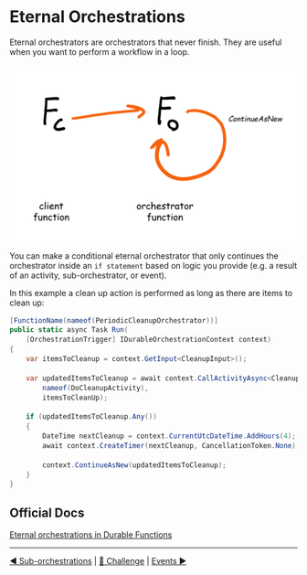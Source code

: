 # Eternal Orchestrations

Eternal orchestrators are orchestrators that never finish. They are useful when you want to perform a workflow in a loop.

![Eternal Orchestrations](../diagrams/eternal_orchestrations.png)

You can make a conditional eternal orchestrator that only continues the orchestrator inside an `if statement` based on logic you provide (e.g. a result of an activity, sub-orchestrator, or event).

In this example a clean up action is performed as long as there are items to clean up:

```csharp
[FunctionName(nameof(PeriodicCleanupOrchestrator))]
public static async Task Run(
    [OrchestrationTrigger] IDurableOrchestrationContext context)
{
    var itemsToCleanup = context.GetInput<CleanupInput>();

    var updatedItemsToCleanup = await context.CallActivityAsync<CleanupInput>(
        nameof(DoCleanupActivity), 
        itemsToCleanUp);

    if (updatedItemsToCleanup.Any())
    {
        DateTime nextCleanup = context.CurrentUtcDateTime.AddHours(4);
        await context.CreateTimer(nextCleanup, CancellationToken.None);

        context.ContinueAsNew(updatedItemsToCleanup);
    }
}
```

## Official Docs

[Eternal orchestrations in Durable Functions](https://docs.microsoft.com/en-us/azure/azure-functions/durable/durable-functions-eternal-orchestrations?tabs=csharp)

---
[◀ Sub-orchestrations](suborchestrations.md) | [🔼 Challenge](notifysupport.md) | [Events ▶](events.md)
